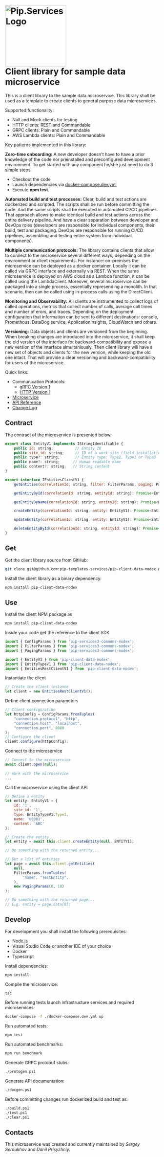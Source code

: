 # <img src="https://uploads-ssl.webflow.com/5ea5d3315186cf5ec60c3ee4/5edf1c94ce4c859f2b188094_logo.svg" alt="Pip.Services Logo" width="200"> <br/> Client library for sample data microservice

This is a client library to the sample data microservice. This library shall be used
as a template to create clients to general purpose data microservices.

Supported functionality:
* Null and Mock clients for testing
* HTTP clients: REST and Commandable
* GRPC clients: Plain and Commandable
* AWS Lambda clients: Plain and Commandable

Key patterns implemented in this library:

**Zero-time onboarding:** A new developer doesn't have to have a prior khowledge of the code
nor preinstalled and preconfigured development environment.
To get started with any component he/she just need to do 3 simple steps:
+ Checkout the code
+ Launch dependencies via [docker-compose.dev.yml](docker/docker-compose.dev.yml)
+ Execute **npm test**. 

**Automated build and test processes:** Clear, build and test actions are dockerized and scripted.
The scripts shall be run before committing the code. And the same scripts shall be executed in automated
CI/CD pipelines. That approach allows to make identical build and test actions across the entire delivery
pipeline. And have a clear separation between developer and DevOps roles (developers are responsible
for individual components, their build, test and packaging. DevOps are responsible for running CI/CD pipelines, assembling and testing entire system from individual components).

**Multiple communication protocols:** The library contains clients that allow to connect to the microservice several different ways, depending on the environment or client requirements. For instance: on-premises the microservice can be deployed as a docker container. Locally it can be called via GRPC interface and externally via REST. When the same microservice is deployed on AWS cloud as a Lambda function, it can be called using the LambdaClient. Moreover, several microservice can be packaged into a single process, essentially represending a monolith. In that scenario, then can be called using in-process calls using the DirectClient.

**Monitoring and Observability:** All clients are instrumented to collect logs of called operations, metrics that collect number of calls, average call times and number of erors, and traces. Depending on the deployment configuration that information can be sent to different destinations: console, Promethous, DataDog service, ApplicationInsights, CloudWatch and others.

**Versioning:** Data objects and clients are versioned from the beginning. When breaking changes are introduced into the microservice, it shall keep the old version of the interface for backward-compatibility and expose a new version of the interface simultaniously. Then client library will have a new set of objects and clients for the new version, while keeping the old one intact. That will provide a clear versioning and backward-compatibility for users of the microservice.

<a name="links"></a> Quick links:

* Communication Protocols:
  - [gRPC Version 1](https://github.com/pip-templates-services/pip-service-data-nodex/src/protos/entities_v1.proto)
  - [HTTP Version 1](https://github.com/pip-templates-services/pip-service-data-nodex/src/swagger/entities_v1.yaml)
* [Microservice](https://github.com/pip-templates-services/pip-service-data-nodex)
* [API Reference](https://pip-templates-services.github.io/pip-client-data-nodex/globals.html)
* [Change Log](CHANGELOG.md)


## Contract

The contract of the microservice is presented below. 

```javascript
export class EntityV1 implements IStringIdentifiable {
    public id: string;          // Entity ID
    public site_id: string;     // ID of a work site (field installation)
    public type?: string;       // Entity type: Type2, Type1 or Type3
    public name?: string;      // Human readable name
    public content?: string;   // String content
}

export interface IEntitiesClientV1 {
    getEntities(correlationId: string, filter: FilterParams, paging: PagingParams): Promise<DataPage<EntityV1>>;

    getEntityById(correlationId: string, entityId: string): Promise<EntityV1>;

    getEntityByName(correlationId: string, entityId: string): Promise<EntityV1>;

    createEntity(correlationId: string, entity: EntityV1): Promise<EntityV1>;

    updateEntity(correlationId: string, entity: EntityV1): Promise<EntityV1>;

    deleteEntityById(correlationId: string, entityId: string): Promise<EntityV1>;
}

```

## Get

Get the client library source from GitHub:
```bash
git clone git@github.com:pip-templates-services/pip-client-data-nodex.git
```

Install the client library as a binary dependency:
```bash
npm install pip-client-data-nodex
```

## Use

Install the client NPM package as
```bash
npm install pip-client-data-nodex
```

Inside your code get the reference to the client SDK
```javascript
import { ConfigParams } from 'pip-services3-commons-nodex';
import { FilterParams } from 'pip-services3-commons-nodex';
import { PagingParams } from 'pip-services3-commons-nodex';

import { EntityV1 } from 'pip-client-data-nodex';
import { EntityTypeV1 } from 'pip-client-data-nodex';
import { EntitiesRestClientV1 } from 'pip-client-data-nodex';
```

Instantiate the client
```javascript
// Create the client instance
let client = new EntitiesRestClientV1();
```

Define client connection parameters
```javascript
// Client configuration
let httpConfig = ConfigParams.fromTuples(
	"connection.protocol", "http",
	"connection.host", "localhost",
	"connection.port", 8080
);
// Configure the client
client.configure(httpConfig);
```

Connect to the microservice
```javascript
// Connect to the microservice
await client.open(null);
    
// Work with the microservice
...
```

Call the microservice using the client API
```javascript
// Define a entity
let entity: EntityV1 = {
    id: '1',
    site_id: '1',
    type: EntityTypeV1.Type1,
    name: '00001',
    content: 'ABC'
};

// Create the entity
let entity = await this.client.createEntity(null, ENTITY1);

// Do something with the returned entity...

// Get a list of entities
let page = await this.client.getEntities(
    null,
    FilterParams.fromTuples(
        "name", "TestEntity",
    ),
    new PagingParams(0, 10)
);

// Do something with the returned page...
// E.g. entity = page.data[0];
```

## Develop

For development you shall install the following prerequisites:
* Node.js
* Visual Studio Code or another IDE of your choice
* Docker
* Typescript

Install dependencies:
```bash
npm install
```

Compile the microservice:
```bash
tsc
```

Before running tests launch infrastructure services and required microservices:
```bash
docker-compose -f ./docker-compose.dev.yml up
```

Run automated tests:
```bash
npm test
```

Run automated benchmarks:
```bash
npm run benchmark
```

Generate GRPC protobuf stubs:
```bash
./protogen.ps1
```

Generate API documentation:
```bash
./docgen.ps1
```

Before committing changes run dockerized build and test as:
```bash
./build.ps1
./test.ps1
./clear.ps1
```

## Contacts

This microservice was created and currently maintained by *Sergey Seroukhov* and *Danil Prisyzhniy*.
